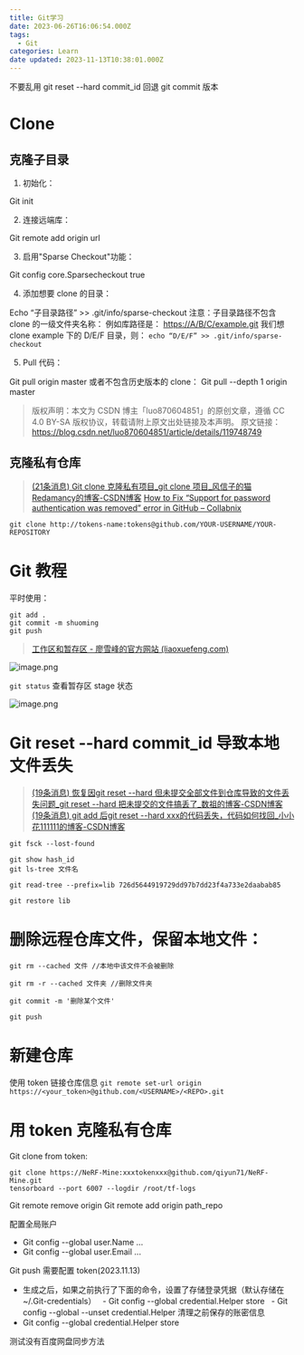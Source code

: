```yaml
---
title: Git学习
date: 2023-06-26T16:06:54.000Z
tags:
  - Git
categories: Learn
date updated: 2023-11-13T10:38:01.000Z
---
```


不要乱用 git reset --hard commit_id 回退 git commit 版本

<!-- more -->

# Clone

## 克隆子目录

1. 初始化：

Git init

2. 连接远端库：

Git remote add origin url

3. 启用"Sparse Checkout"功能：

Git config core.Sparsecheckout true

4. 添加想要 clone 的目录：

Echo “子目录路径” >> .git/info/sparse-checkout
注意：子目录路径不包含 clone 的一级文件夹名称：
例如库路径是：
<https://A/B/C/example.git>
我们想 clone example 下的 D/E/F 目录，则：
`echo “D/E/F” >> .git/info/sparse-checkout`

5. Pull 代码：

Git pull origin master
或者不包含历史版本的 clone：
Git pull --depth 1 origin master

> 版权声明：本文为 CSDN 博主「luo870604851」的原创文章，遵循 CC 4.0 BY-SA 版权协议，转载请附上原文出处链接及本声明。
> 原文链接： <https://blog.csdn.net/luo870604851/article/details/119748749>

## 克隆私有仓库

> [(21条消息) Git clone 克隆私有项目_git clone 项目_风信子的猫Redamancy的博客-CSDN博客](https://blog.csdn.net/weixin_45508265/article/details/124340158)
> [How to Fix “Support for password authentication was removed” error in GitHub – Collabnix](https://collabnix.com/how-to-fix-support-for-password-authentication-was-removed-error-in-github/)

`git clone http://tokens-name:tokens@github.com/YOUR-USERNAME/YOUR-REPOSITORY`

# Git 教程

平时使用：

```
git add .
git commit -m shuoming
git push
```

> [工作区和暂存区 - 廖雪峰的官方网站 (liaoxuefeng.com)](https://www.liaoxuefeng.com/wiki/896043488029600/897271968352576)

![image.png](https://raw.githubusercontent.com/yq010105/Blog_images/main/pictures/20230626160832.png)

`git status` 查看暂存区 stage 状态

![image.png](https://raw.githubusercontent.com/yq010105/Blog_images/main/pictures/20230626161153.png)

# Git reset --hard commit_id 导致本地文件丢失

> [(19条消息) 恢复因git reset --hard 但未提交全部文件到仓库导致的文件丢失问题_git reset --hard 把未提交的文件搞丢了_数祖的博客-CSDN博客](https://blog.csdn.net/qq_56098414/article/details/121291539)
> [(19条消息) git add 后git reset --hard xxx的代码丢失，代码如何找回_小小花111111的博客-CSDN博客](https://blog.csdn.net/chailihua0826/article/details/94619904?utm_medium=distribute.pc_relevant.none-task-blog-2~default~baidujs_baidulandingword~default-1-94619904-blog-121291539.235^v38^pc_relevant_anti_vip_base&spm=1001.2101.3001.4242.2&utm_relevant_index=4)

```
git fsck --lost-found

git show hash_id
git ls-tree 文件名

git read-tree --prefix=lib 726d5644919729dd97b7dd23f4a733e2daabab85

git restore lib

```

# 删除远程仓库文件，保留本地文件：

```
git rm --cached 文件 //本地中该文件不会被删除

git rm -r --cached 文件夹 //删除文件夹

git commit -m '删除某个文件'

git push
```

# 新建仓库

使用 token 链接仓库信息
`git remote set-url origin https://<your_token>@github.com/<USERNAME>/<REPO>.git`

# 用 token 克隆私有仓库

Git clone from token:

```
git clone https://NeRF-Mine:xxxtokenxxx@github.com/qiyun71/NeRF-Mine.git
tensorboard --port 6007 --logdir /root/tf-logs
```

Git remote remove origin
Git remote add origin path_repo

配置全局账户
- Git config --global user.Name ...
- Git config --global user.Email ...

Git push 需要配置 token(2023.11.13)
- 生成之后，如果之前执行了下面的命令，设置了存储登录凭据（默认存储在~/.Git-credentials）
  - Git config --global credential.Helper store
  - Git config --global --unset credential.Helper 清理之前保存的账密信息
- Git config --global credential.Helper store

测试没有百度网盘同步方法